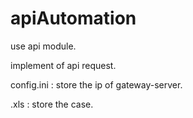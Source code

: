 # apiAutomation

use api module.

implement  of api request.

config.ini : store the ip of gateway-server.

.xls : store the case.
